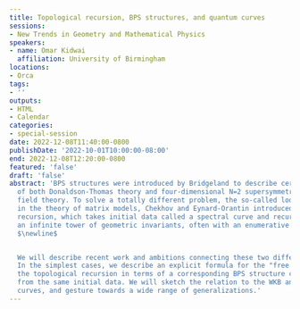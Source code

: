 ```yaml
---
title: Topological recursion, BPS structures, and quantum curves
sessions:
- New Trends in Geometry and Mathematical Physics
speakers:
- name: Omar Kidwai
  affiliation: University of Birmingham
locations:
- Orca
tags:
- ''
outputs:
- HTML
- Calendar
categories:
- special-session
date: 2022-12-08T11:40:00-0800
publishDate: '2022-10-01T10:00:00-08:00'
end: 2022-12-08T12:20:00-0800
featured: 'false'
draft: 'false'
abstract: 'BPS structures were introduced by Bridgeland to describe certain outputs
  of both Donaldson-Thomas theory and four-dimensional N=2 supersymmetric quantum
  field theory. To solve a totally different problem, the so-called loop equations
  in the theory of matrix models, Chekhov and Eynard-Orantin introduced the topological
  recursion, which takes initial data called a spectral curve and recursively produces
  an infinite tower of geometric invariants, often with an enumerative interpretation.
  $\newline$


  We will describe recent work and ambitions connecting these two different theories.
  In the simplest cases, we describe an explicit formula for the "free energies" of
  the topological recursion in terms of a corresponding BPS structure constructed
  from the same initial data. We will sketch the relation to the WKB analysis of quantum
  curves, and gesture towards a wide range of generalizations.'
---
```

